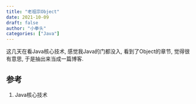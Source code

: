 ```yaml
---
title: "老祖宗Object"
date: 2021-10-09
draft: false
author: "小拳头"
categories: ["Java"]
---
```


这几天在看Java核心技术, 感觉我Java的门都没入, 看到了Object的章节, 觉得很有意思, 于是抽出来当成一篇博客.



## 参考
1. Java核心技术